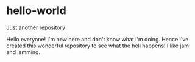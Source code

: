 # hello-world
Just another repository

Hello everyone! I'm new here and don't know what i'm doing. Hence i've created this wonderful repository to see what the hell happens! I like jam and jamming.
